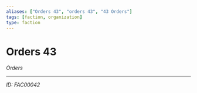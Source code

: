 ```yaml
---
aliases: ["Orders 43", "orders 43", "43 Orders"]
tags: [faction, organization]
type: faction
---
```


# Orders 43

*Orders*

---
*ID: FAC00042*